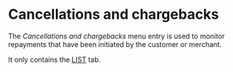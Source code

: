 # Cancellations and chargebacks



The *Cancellations and chargebacks* menu entry is used to monitor repayments that have been initiated by the customer or merchant.   

It only contains the [LIST](./04a_ListCancellationsChargebacks.md) tab.
